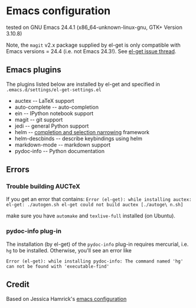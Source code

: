 # Emacs configuration

tested on
GNU Emacs 24.4.1 (x86_64-unknown-linux-gnu, GTK+ Version 3.10.8)

Note, the `magit` v2.x package supplied by el-get is only compatible with Emacs versions = 24.4 (i.e. not Emacs 24.3!).  See [el-get issue thread](https://github.com/dimitri/el-get/issues/2279).


## Emacs plugins

The plugins listed below are installed by el-get and specified in `.emacs.d/settings/el-get-settings.el`

- auctex -- LaTeX support
- auto-complete -- auto-completion
- ein -- IPython notebook support
- magit -- git support
- jedi -- general Python support
- helm -- [completion and selection narrowing](https://github.com/emacs-helm/helm) framework
- helm-descbinds -- describe keybindings using helm
- markdown-mode -- markdown support
- pydoc-info -- Python documentation


## Errors

### Trouble building AUCTeX

If you get an error that contains:
`Error (el-get): while installing auctex: el-get: ./autogen.sh el-get could not build auctex [./autoge\
n.sh]`

make sure you have `automake` and `texlive-full` installed (on Ubuntu).

### pydoc-info plug-in

The installation (by el-get) of the `pydoc-info` plug-in requires
mercurial, i.e. `hg` to be installed.  Otherwise, you'll see an error like

`Error (el-get): while installing pydoc-info: The command named 'hg'
can not be found with 'executable-find'`



## Credit

Based on Jessica Hamrick's [emacs configuration](https://github.com/jhamrick/emacs)










